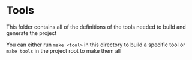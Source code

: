 # Tools

This folder contains all of the definitions of the tools needed to build and generate the project

You can either run `make <tool>` in this directory to build a specific tool or
`make tools` in the project root to make them all